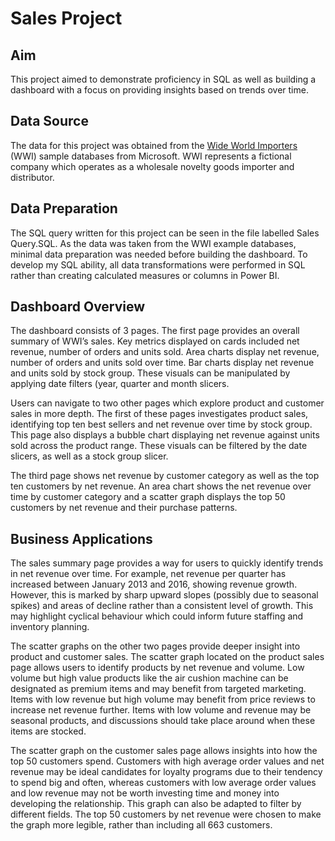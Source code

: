 # Sales Project
## Aim
This project aimed to demonstrate proficiency in SQL as well as building a dashboard with a focus on providing insights based on trends over time.  

## Data Source
The data for this project was obtained from the [Wide World Importers](https://learn.microsoft.com/en-us/sql/samples/wide-world-importers-what-is?view=sql-server-ver17) (WWI) sample databases from Microsoft. WWI represents a fictional company which operates as a wholesale novelty goods importer and distributor. 

## Data Preparation
The SQL query written for this project can be seen in the file labelled Sales Query.SQL. As the data was taken from the WWI example databases, minimal data preparation was needed before building the dashboard. To develop my SQL ability, all data transformations were performed in SQL rather than creating calculated measures or columns in Power BI. 

## Dashboard Overview
The dashboard consists of 3 pages. The first page provides an overall summary of WWI’s sales. Key metrics displayed on cards included net revenue, number of orders and units sold. Area charts display net revenue, number of orders and units sold over time. Bar charts display net revenue and units sold by stock group. These visuals can be manipulated by applying date filters (year, quarter and month slicers. 

Users can navigate to two other pages which explore product and customer sales in more depth. The first of these pages investigates product sales, identifying top ten best sellers and net revenue over time by stock group. This page also displays a bubble chart displaying net revenue against units sold across the product range. These visuals can be filtered by the date slicers, as well as a stock group slicer.

The third page shows net revenue by customer category as well as the top ten customers by net revenue. An area chart shows the net revenue over time by customer category and a scatter graph displays the top 50 customers by net revenue and their purchase patterns. 

## Business Applications
The sales summary page provides a way for users to quickly identify trends in net revenue over time. For example, net revenue per quarter has increased between January 2013 and 2016, showing revenue growth. However, this is marked by sharp upward slopes (possibly due to seasonal spikes) and areas of decline rather than a consistent level of growth. This may highlight cyclical behaviour which could inform future staffing and inventory planning. 

The scatter graphs on the other two pages provide deeper insight into product and customer sales. The scatter graph located on the product sales page allows users to identify products by net revenue and volume. Low volume but high value products like the air cushion machine can be designated as premium items and may benefit from targeted marketing. Items with low revenue but high volume may benefit from price reviews to increase net revenue further. Items with low volume and revenue may be seasonal products, and discussions should take place around when these items are stocked. 

The scatter graph on the customer sales page allows insights into how the top 50 customers spend. Customers with high average order values and net revenue may be ideal candidates for loyalty programs due to their tendency to spend big and often, whereas customers with low average order values and low revenue may not be worth investing time and money into developing the relationship. This graph can also be adapted to filter by different fields. The top 50 customers by net revenue were chosen to make the graph more legible, rather than including all 663 customers. 
